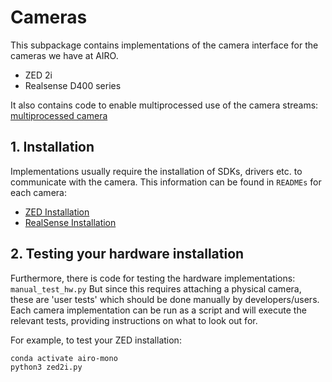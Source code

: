 
# Cameras
This subpackage contains implementations of the camera interface for the cameras we have at AIRO.

- ZED 2i
- Realsense D400 series

It also contains code to enable multiprocessed use of the camera streams: [multiprocessed camera](./multiprocess/)

## 1. Installation
Implementations usually require the installation of SDKs, drivers etc. to communicate with the camera.
This information can be found in `READMEs` for each camera:
* [ZED Installation](zed/installation.md)
* [RealSense Installation](realsense/realsense_installation.md)


## 2. Testing your hardware installation
Furthermore, there is code for testing the hardware implementations: `manual_test_hw.py`
But since this requires attaching a physical camera, these are 'user tests' which should be done manually by developers/users.
Each camera implementation can be run as a script and will execute the relevant tests, providing instructions on what to look out for.

For example, to test your ZED installation:
```
conda activate airo-mono
python3 zed2i.py
```